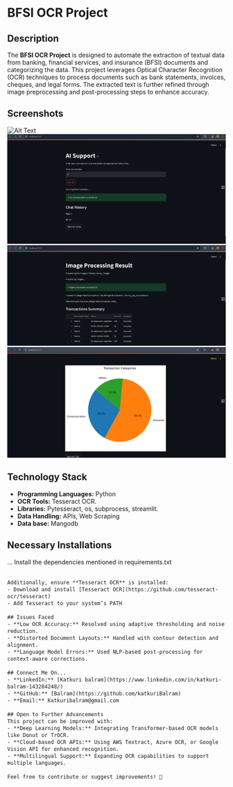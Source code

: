 # BFSI OCR Project

## Description
The **BFSI OCR Project** is designed to automate the extraction of textual data from banking, financial services, and insurance (BFSI) documents and categorizing the data. This project leverages Optical Character Recognition (OCR) techniques to process documents such as bank statements, invoices, cheques, and legal forms. The extracted text is further refined through image preprocessing and post-processing steps to enhance accuracy.

## Screenshots
![Alt Text](images/home.png)
![Alt Text](images/Ai%20support.png)
![Alt Text](images/picture%20processing.png)
![Alt Text](images/visualizations.png)


## Technology Stack
- **Programming Languages:** Python
- **OCR Tools:** Tesseract OCR.
- **Libraries:** Pytesseract, os, subprocess, streamlit.
- **Data Handling:** APIs, Web Scraping
- **Data base:** Mangodb

## Necessary Installations
...
 Install the dependencies mentioned in requirements.txt
```

Additionally, ensure **Tesseract OCR** is installed:
- Download and install [Tesseract OCR](https://github.com/tesseract-ocr/tesseract)
- Add Tesseract to your system’s PATH

## Issues Faced
- **Low OCR Accuracy:** Resolved using adaptive thresholding and noise reduction.
- **Distorted Document Layouts:** Handled with contour detection and alignment.
- **Language Model Errors:** Used NLP-based post-processing for context-aware corrections.

## Connect Me On...
- **LinkedIn:** [Katkuri balram](https://www.linkedin.com/in/katkuri-balram-143284248/)
- **GitHub:** [Balram](https://github.com/katkuriBalram)
- **Email:** Katkuribalram@gmail.com

## Open to Further Advancements
This project can be improved with:
- **Deep Learning Models:** Integrating Transformer-based OCR models like Donut or TrOCR.
- **Cloud-based OCR APIs:** Using AWS Textract, Azure OCR, or Google Vision API for enhanced recognition.
- **Multilingual Support:** Expanding OCR capabilities to support multiple languages.

Feel free to contribute or suggest improvements! 🚀
